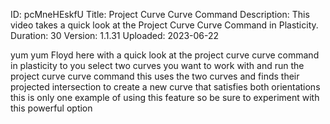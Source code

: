 ID: pcMneHEskfU
Title: Project Curve Curve Command
Description: This video takes a quick look at the Project Curve Curve Command in Plasticity.
Duration: 30
Version: 1.1.31
Uploaded: 2023-06-22

yum yum
Floyd here with a quick look at the
project curve curve command in
plasticity to you select two curves you
want to work with and run the project
curve curve command this uses the two
curves and finds their projected
intersection to create a new curve that
satisfies both orientations this is only
one example of using this feature so be
sure to experiment with this powerful
option

